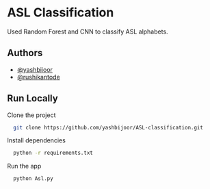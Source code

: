 
# ASL Classification

Used Random Forest and CNN to classify ASL alphabets.




## Authors

- [@yashbijoor](https://www.github.com/yashbijoor)
- [@rushikantode](https://www.github.com/rushikantode)



## Run Locally

Clone the project

```bash
  git clone https://github.com/yashbijoor/ASL-classification.git
```

Install dependencies

```bash
  python -r requirements.txt
```
Run the app

```bash
  python Asl.py
```


